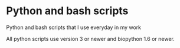 # Python and bash scripts
Python and bash scripts that I use everyday in my work

All python scripts use version 3 or newer and biopython 1.6 or newer.
